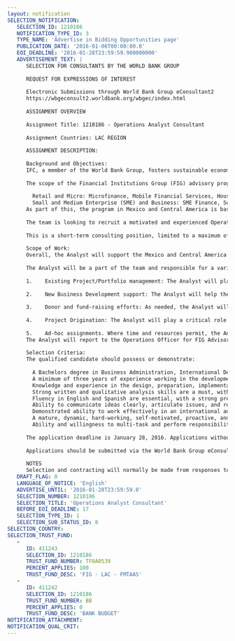 ```yaml
---
layout: notification
SELECTION_NOTIFICATION: 
   SELECTION_ID: 1210186
   NOTIFICATION_TYPE_ID: 3
   TYPE_NAME: 'Advertise in Bidding Opportunities page'
   PUBLICATION_DATE: '2016-01-06T00:00:00.0'
   EOI_DEADLINE: '2016-01-28T23:59:59.900000000'
   ADVERTISEMENT_TEXT: |
      SELECTION FOR CONSULTANTS BY THE WORLD BANK GROUP
      
      REQUEST FOR EXPRESSIONS OF INTEREST
      
      Electronic Submissions through World Bank Group eConsultant2
      https://wbgeconsult2.worldbank.org/wbgec/index.html
      
      ASSIGNMENT OVERVIEW
      
      Assignment Title: 1210186 - Operations Analyst Consultant
      
      Assignment Countries: LAC REGION
      
      ASSIGNMENT DESCRIPTION:
      
      Background and Objectives:
      IFC, a member of the World Bank Group, fosters sustainable economic growth in developing countries by financing private sector investment, mobilizing capital in the international financial markets, and providing advisory services to businesses and governments. In addition to its investment work in the LAC region, IFC provides various Advisory Services aimed at specific aspects of private sector development, including supporting micro, small and medium-sized enterprises, enhancing access to finance, improving the investment climate, supporting privatization and public-private partnerships, and promoting environmental and social sustainable practices.
      
      The scope of the Financial Institutions Group (FIG) advisory program in LAC is based on the following areas of work: 
      
      	Retail and Micro: Microfinance, Mobile Financial Services, Housing Finance, Rural Finance, Responsible Finance and Insurance.
      	Small and Medium Enterprise (SME) and Business: SME Finance, Sustainable Energy Finance, Agrifinance, Leasing, Trade Finance, Gender, Risk Management and Corporate Governance.
      As part of this, the program in Mexico and Central America is based on the institutional strengthening of financial institutions serving the Micro and SME segments, in the areas indicated above.
      
      The team is looking to recruit a motivated and experienced Operations Analyst to support in managing the teams portfolio of advisory projects for financial institutions (FIs) in Mexico and Central America. 
      
      This is a short-term consulting position, limited to a maximum of 150 billable days during the fiscal year (July  June), with the possibility to create the role into a full-time staff position subject to management approval. 
      
      Scope of Work:
      Overall, the Analyst will support the Mexico and Central America team in the business development, design and management oversight of projects with IFCs existing and potential clients. 
      
      The Analyst will be a part of the team and responsible for a variety of activities as listed below, in addition to any additional ad hoc requests. The Analyst will work on:
      
      1.	Existing Project/Portfolio management: The Analyst will play an active role in assisting the team in managing the existing portfolio of projects/clients. This will include working closely with the project lead on each respective project to ensure all activities during IFCs project cycle are being completed. This can include analysis of project budget versus expenditures, subsequent budget updates, documenting of project status and assisting with drafting appropriate internal reporting requirements, updating of project evaluation indicators and other related activities. 
      
      2.	New Business Development support: The Analyst will help the team in developing a pipeline of future advisory clients. As part of this, the Analyst will have the opportunity to assist in drafting client proposals, which typically includes designing an appropriate project structure as determined by client needs. Should there be an appraisal visit scheduled, the Analyst will support the team in preparation activities in advance of the visit. (ie: agenda setting, materials gathering, logistics planning) In addition, the Analyst may help the team in brainstorming and doing research on potential business opportunities as aligned with IFCs strategic vision and targets. 
      
      3.	Donor and fund-raising efforts: As needed, the Analyst will assist the team in drafting donor reports, which requires synthesis of information on projects which receive donor support. Should there be additional fund-raising related activities required, the Analyst will support the team in determining fund-raising needs for the Mexico/Central America sub-region.
       
      4.	Project Origination: The Analyst will play a critical role in supporting the project lead in project origination. Once a client expresses interest in pursuing an advisory services project with IFC, the Analyst will assist in all activities related to originating and launching the project. This typically will include and is not limited to in-depth project design (ie: defining project activities and scope of work, budget, team structure, monitoring and evaluation logframe and indicator selection), assistance in drafting legal documentation, internal project approval process management, and most importantly following and ensuring all steps during this phase are being completed in a timely manner. 
      
      5.	Ad-hoc assignments. Where time and resources permit, the Analyst may collaborate with other staff on special projects. This may include activities such as contributing to sub-regional strategy development, assistance in coordination with FIG investment services staff, etc. 
      The Analyst will report to the Operations Officer for FIG Advisory Services in Mexico and Central America, and may have some opportunity for regional travel.
      
      Selection Criteria:
      The qualified candidate should possess or demonstrate:
      
      	A Bachelors degree in Business Administration, International Development, Economics or related specialty; Masters degree preferred
      	A minimum of three years of experience working in the development sector, preferably in the financial sector in microfinance, SME banking and/or in consulting firms providing technical assistance to banks and/or microfinance institutions
      	Knowledge and experience in the design, preparation, implementation and monitoring (project cycle) of technical assistance projects
      	Strong written and qualitative analysis skills are a must, with a preference for a candidate who also possesses quantitative analysis skills (or can do basic financial analysis)
      	Fluency in English and Spanish are essential, with a strong preference for someone with native Spanish skills (written and oral) 
      	Ability to communicate ideas clearly, articulate issues, and recommend solutions
      	Demonstrated ability to work effectively in an international and multi-disciplinary team environment across various levels of seniority 
      	A mature, dynamic, hard-working, self-motivated, proactive, and delivery focused individual with a desire to learn and grow; established soft and professional skills are a must
      	Ability and willingness to multi-task and perform responsibilities with limited supervision, under short deadlines at times, and with attention to detail; a person with flexibility to adapt to multiple and changing demands 
      
      The application deadline is January 28, 2016. Applications without a cover letter (1 page max) will not be considered.  Only short-listed candidates will be contacted, and the position will be paid in local currency. Please note that the total size of all attachments should be less than 5MB.  The appointee will be stationed in Mexico City, Mexico. IFCs Recruitment and Employment Policies reflect its strong values for cultural, racial and gender diversity. Citizens of any country are encouraged to apply. Women and minorities are strongly encouraged to apply. 
      
      Applications should be submitted via the World Bank Group eConsultant2 system (preferred option)  https://wbgeconsult2.worldbank.org/wbgec/index.html or sent to LChacon@ifc.org
      
      NOTES
      Selection and contracting will normally be made from responses to this notification.  The consultant will be selected from a shortlist, subject to availability of funding.
   DRAFT_FLAG: 0
   LANGUAGE_OF_NOTICE: 'English'
   ADVERTISE_UNTIL: '2016-01-28T23:59:59.0'
   SELECTION_NUMBER: 1210186
   SELECTION_TITLE: 'Operations Analyst Consultant'
   BEFORE_EOI_DEADLINE: 17
   SELECTION_TYPE_ID: 1
   SELECTION_SUB_STATUS_ID: 8
SELECTION_COUNTRY: 
SELECTION_TRUST_FUND: 
   - 
      ID: 411243
      SELECTION_ID: 1210186
      TRUST_FUND_NUMBER: TF0A0539
      PERCENT_APPLIES: 100
      TRUST_FUND_DESC: 'FIG - LAC - FMTAAS'
   - 
      ID: 411242
      SELECTION_ID: 1210186
      TRUST_FUND_NUMBER: BB
      PERCENT_APPLIES: 0
      TRUST_FUND_DESC: 'BANK BUDGET'
NOTIFICATION_ATTACHMENT: 
NOTIFICATION_QUAL_CRIT: 
---
```

